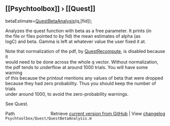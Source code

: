 ## [[Psychtoolbox]] &#8250; [[Quest]]

betaEstimate=[QuestBetaAnalysis](QuestBetaAnalysis)(q,[fid]);  
  
Analyzes the quest function with beta as a free parameter. It prints (in  
the file or files pointed to by fid) the mean estimates of alpha (as  
logC) and beta. Gamma is left at whatever value the user fixed it at.  
  
Note that normalization of the pdf, by [QuestRecompute](QuestRecompute), is disabled because it  
would need to be done across the whole q vector. Without normalization,  
the pdf tends to underflow at around 1000 trials. You will have some warning  
of this because the printout mentions any values of beta that were dropped   
because they had zero probability. Thus you should keep the number of trials  
under around 1000, to avoid the zero-probability warnings.  
  
See Quest.  




<div class="code_header" style="text-align:right;">
  <span style="float:left;">Path&nbsp;&nbsp;</span> <span class="counter">Retrieve <a href=
  "https://raw.github.com/Psychtoolbox-3/Psychtoolbox-3/beta/Psychtoolbox/Quest/QuestBetaAnalysis.m">current version from GitHub</a> | View <a href=
  "https://github.com/Psychtoolbox-3/Psychtoolbox-3/commits/beta/Psychtoolbox/Quest/QuestBetaAnalysis.m">changelog</a></span>
</div>
<div class="code">
  <code>Psychtoolbox/Quest/QuestBetaAnalysis.m</code>
</div>

